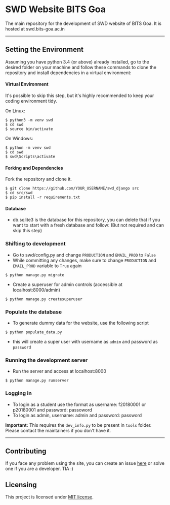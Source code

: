 # SWD Website BITS Goa

The main repository for the development of SWD website of BITS Goa. It is hosted at swd.bits-goa.ac.in

---
## Setting the Environment

Assuming you have python 3.4 (or above) already installed, go to the desired folder on your machine and follow these commands to clone the repository and install dependencies in a virtual environment:

#### Virtual Environment
It's possible to skip this step, but it's highly recommended to keep your coding environment tidy.

On Linux:
```
$ python3 -m venv swd
$ cd swd
$ source bin/activate
```
On Windows:
```
$ python -m venv swd
$ cd swd
$ swd\Scripts\activate
```
#### Forking and Dependencies
Fork the repository and clone it.
```
$ git clone https://github.com/YOUR_USERNAME/swd_django src
$ cd src/swd
$ pip install -r requirements.txt
```
#### Database
* db.sqlite3 is the database for this repository, you can delete that if you want to start with a fresh database and follow: (But not required and can skip this step)

### Shifting to development
* Go to swd/config.py and change ```PRODUCTION``` and ```EMAIL_PROD``` to ```False```
* While committing any changes, make sure to change ```PRODUCTION``` and ```EMAIL_PROD``` variable to ```True``` again

```
$ python manage.py migrate
```
* Create a superuser for admin controls (accessible at localhost:8000/admin)
```
$ python manage.py createsuperuser
```

### Populate the database
* To generate dummy data for the website, use the following script
```
$ python populate_data.py
```
* this will create a super user with username as ```admim``` and password as ```password```

### Running the development server

* Run the server and access at localhost:8000
```
$ python manage.py runserver
```

### Logging in
* To login as a student use the format as username: f20180001 or p20180001 and password: passoword
* To login as admin, username: admin and password: password


**Important:** This requires the `dev_info.py` to be present in `tools` folder. Please contact the maintainers if you don't have it.

---
## Contributing
If you face any problem using the site, you can create an issue [here](https://github.com/swd-bits-goa/swd_django/issues) or solve one if you are a developer. TIA :)

## Licensing
This project is licensed under [MIT license](LICENSE).
